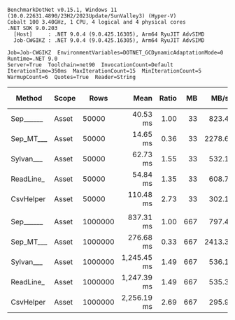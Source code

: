 ```

BenchmarkDotNet v0.15.1, Windows 11 (10.0.22631.4890/23H2/2023Update/SunValley3) (Hyper-V)
Cobalt 100 3.40GHz, 1 CPU, 4 logical and 4 physical cores
.NET SDK 9.0.203
  [Host]     : .NET 9.0.4 (9.0.425.16305), Arm64 RyuJIT AdvSIMD
  Job-CWGIKZ : .NET 9.0.4 (9.0.425.16305), Arm64 RyuJIT AdvSIMD

Job=Job-CWGIKZ  EnvironmentVariables=DOTNET_GCDynamicAdaptationMode=0  Runtime=.NET 9.0  
Server=True  Toolchain=net90  InvocationCount=Default  
IterationTime=350ms  MaxIterationCount=15  MinIterationCount=5  
WarmupCount=6  Quotes=True  Reader=String  

```
| Method    | Scope | Rows    | Mean        | Ratio | MB  | MB/s   | ns/row | Allocated  | Alloc Ratio |
|---------- |------ |-------- |------------:|------:|----:|-------:|-------:|-----------:|------------:|
| Sep______ | Asset | 50000   |    40.53 ms |  1.00 |  33 |  823.4 |  810.7 |   13.48 MB |        1.00 |
| Sep_MT___ | Asset | 50000   |    14.65 ms |  0.36 |  33 | 2278.6 |  293.0 |   13.53 MB |        1.00 |
| Sylvan___ | Asset | 50000   |    62.73 ms |  1.55 |  33 |  532.1 | 1254.6 |   13.63 MB |        1.01 |
| ReadLine_ | Asset | 50000   |    54.84 ms |  1.35 |  33 |  608.7 | 1096.7 |  119.44 MB |        8.86 |
| CsvHelper | Asset | 50000   |   110.48 ms |  2.73 |  33 |  302.1 | 2209.6 |   13.64 MB |        1.01 |
|           |       |         |             |       |     |        |        |            |             |
| Sep______ | Asset | 1000000 |   837.31 ms |  1.00 | 667 |  797.4 |  837.3 |  260.41 MB |        1.00 |
| Sep_MT___ | Asset | 1000000 |   276.68 ms |  0.33 | 667 | 2413.3 |  276.7 |   261.4 MB |        1.00 |
| Sylvan___ | Asset | 1000000 | 1,245.45 ms |  1.49 | 667 |  536.1 | 1245.4 |  260.57 MB |        1.00 |
| ReadLine_ | Asset | 1000000 | 1,247.39 ms |  1.49 | 667 |  535.3 | 1247.4 | 2385.08 MB |        9.16 |
| CsvHelper | Asset | 1000000 | 2,256.19 ms |  2.69 | 667 |  295.9 | 2256.2 |  260.58 MB |        1.00 |

